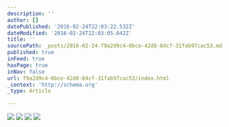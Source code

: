 ```yaml
---
description: ''
author: []
datePublished: '2016-02-24T22:03:22.532Z'
dateModified: '2016-02-24T22:03:05.642Z'
title: ''
sourcePath: _posts/2016-02-24-f9a2d9c4-0bce-42d8-84cf-31fab97cac53.md
published: true
inFeed: true
hasPage: true
inNav: false
url: f9a2d9c4-0bce-42d8-84cf-31fab97cac53/index.html
_context: 'http://schema.org'
_type: Article

---
```

![](https://the-grid-user-content.s3-us-west-2.amazonaws.com/93b67104-c243-4e2d-9356-d5f6e6786fdd.png)
![](https://the-grid-user-content.s3-us-west-2.amazonaws.com/9a133d45-eb5d-47b2-82ba-6198af888379.png)
![](https://the-grid-user-content.s3-us-west-2.amazonaws.com/db9223f2-e989-48f4-9486-234ce9e93d91.png)
![](https://the-grid-user-content.s3-us-west-2.amazonaws.com/9b07e9c6-a3a0-49fa-b303-a6f3d60b7100.png)